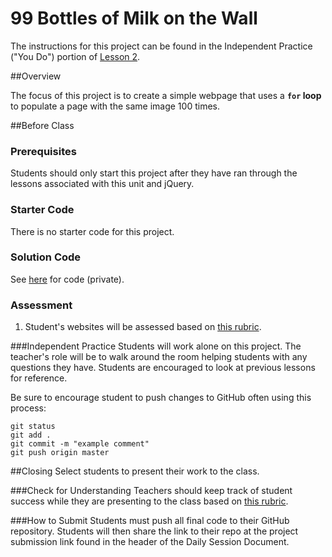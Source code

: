 # 99 Bottles of Milk on the Wall

The instructions for this project can be found in the Independent Practice ("You Do") portion of [Lesson 2](../2-for).



##Overview

The focus of this project is to create a simple webpage that uses a **`for` loop** to populate a page with the same image 100 times.
 
##Before Class

### Prerequisites
Students should only start this project after they have ran through the lessons associated with this unit and jQuery.

### Starter Code

There is no starter code for this project.

### Solution Code

See [here](https://github.com/ScriptEdcurriculum/solutions2015/tree/master/year1/13-javascript2_1/3-project-99bottles) for code (private).

### Assessment

1. Student's websites will be assessed based on [this rubric](https://docs.google.com/spreadsheets/d/1xinwHFPJFaeDlvJt-O_xwQe3GAEwhAEbUtVgnmtwWho/edit#gid=0).
 
###Independent Practice
Students will work alone on this project. The teacher's role will be to walk around the room helping students with any questions they have. Students are encouraged to look at previous lessons for reference.

Be sure to encourage student to push changes to GitHub often using this process:

`git status`  
`git add .`  
`git commit -m "example comment"`  
`git push origin master`


##Closing
Select students to present their work to the class.

###Check for Understanding
Teachers should keep track of student success while they are presenting to the class based on [this rubric](https://docs.google.com/spreadsheets/d/1xinwHFPJFaeDlvJt-O_xwQe3GAEwhAEbUtVgnmtwWho/edit#gid=0).

###How to Submit
Students must push all final code to their GitHub repository. Students will then share the link to their repo at the project submission link found in the header of the Daily Session Document.

